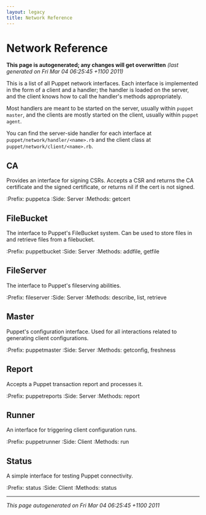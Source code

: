 ```yaml
---
layout: legacy
title: Network Reference
---
```


# Network Reference



**This page is autogenerated; any changes will get overwritten** *(last generated on Fri Mar 04 06:25:45 +1100 2011)*


This is a list of all Puppet network interfaces.  Each interface is
implemented in the form of a client and a handler; the handler is loaded
on the server, and the client knows how to call the handler's methods
appropriately.

Most handlers are meant to be started on the server, usually within
`puppet master`, and the clients are mostly started on the client,
usually within `puppet agent`.

You can find the server-side handler for each interface at
`puppet/network/handler/<name>.rb` and the client class at
`puppet/network/client/<name>.rb`.

## CA

Provides an interface for signing CSRs.  Accepts a CSR and returns
the CA certificate and the signed certificate, or returns nil if
the cert is not signed.

:Prefix: puppetca
:Side: Server
:Methods: getcert


## FileBucket

The interface to Puppet's FileBucket system.  Can be used to store
files in and retrieve files from a filebucket.

:Prefix: puppetbucket
:Side: Server
:Methods: addfile, getfile


## FileServer

The interface to Puppet's fileserving abilities.

:Prefix: fileserver
:Side: Server
:Methods: describe, list, retrieve


## Master

Puppet's configuration interface.  Used for all interactions related to
generating client configurations.

:Prefix: puppetmaster
:Side: Server
:Methods: getconfig, freshness


## Report

Accepts a Puppet transaction report and processes it.

:Prefix: puppetreports
:Side: Server
:Methods: report


## Runner

An interface for triggering client configuration runs.

:Prefix: puppetrunner
:Side: Client
:Methods: run


## Status

A simple interface for testing Puppet connectivity.

:Prefix: status
:Side: Client
:Methods: status




----------------

*This page autogenerated on Fri Mar 04 06:25:45 +1100 2011*
